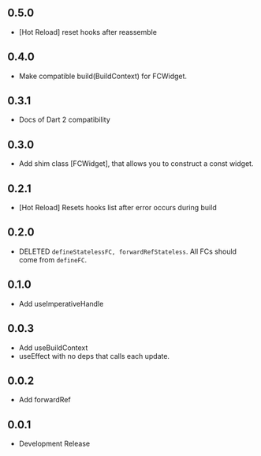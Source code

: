 ## 0.5.0

* [Hot Reload] reset hooks after reassemble

## 0.4.0

* Make compatible build(BuildContext) for FCWidget.

## 0.3.1

* Docs of Dart 2 compatibility

## 0.3.0

* Add shim class [FCWidget], that allows you to construct a const widget.

## 0.2.1

* [Hot Reload] Resets hooks list after error occurs during build

## 0.2.0

* DELETED `defineStatelessFC, forwardRefStateless`. All FCs should come from `defineFC`.

## 0.1.0

* Add useImperativeHandle

## 0.0.3

* Add useBuildContext
* useEffect with no deps that calls each update.

## 0.0.2

* Add forwardRef

## 0.0.1

* Development Release

